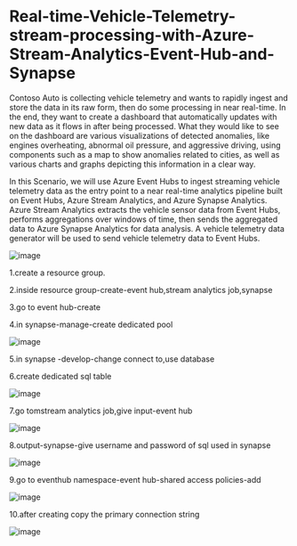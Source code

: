 # Real-time-Vehicle-Telemetry-stream-processing-with-Azure-Stream-Analytics-Event-Hub-and-Synapse

Contoso Auto is collecting vehicle telemetry and wants to rapidly ingest and store the data in its raw form, then do some processing in near real-time. In the end, they want to create a dashboard that automatically updates with new data as it flows in after being processed. What they would like to see on the dashboard are various visualizations of detected anomalies, like engines overheating, abnormal oil pressure, and aggressive driving, using components such as a map to show anomalies related to cities, as well as various charts and graphs depicting this information in a clear way.

In this Scenario, we will use Azure Event Hubs to ingest streaming vehicle telemetry data as the entry point to a near real-time analytics pipeline built on Event Hubs, Azure Stream Analytics, and Azure Synapse Analytics. Azure Stream Analytics extracts the vehicle sensor data from Event Hubs, performs aggregations over windows of time, then sends the aggregated data to Azure Synapse Analytics for data analysis. A vehicle telemetry data generator will be used to send vehicle telemetry data to Event Hubs.

![image](https://github.com/user-attachments/assets/d01c4295-5f59-4e17-8a04-706dc9b350f4)

1.create a resource group.

2.inside resource group-create-event hub,stream analytics job,synapse

3.go to event hub-create

4.in synapse-manage-create dedicated pool

![image](https://github.com/user-attachments/assets/1e7edacb-f839-48c9-8705-d211dac65d70)

5.in synapse -develop-change connect to,use database

6.create dedicated sql table

![image](https://github.com/user-attachments/assets/dd60cb6c-1746-47fd-8191-e1cee93edfd9)

7.go tomstream analytics job,give input-event hub

![image](https://github.com/user-attachments/assets/a30185e2-40f2-4b78-b8bf-9c33e30db175)

8.output-synapse-give username and password of sql used in synapse

![image](https://github.com/user-attachments/assets/4d45452a-fc79-46dd-9cfc-0a85a5dcfb33)

9.go to eventhub namespace-event hub-shared access policies-add

![image](https://github.com/user-attachments/assets/bf0fb102-b0a2-4a09-970c-a2d55e3526a8)

10.after creating copy the primary connection string

![image](https://github.com/user-attachments/assets/ee659ab7-6def-4968-95f8-42d85ddd79af)



























